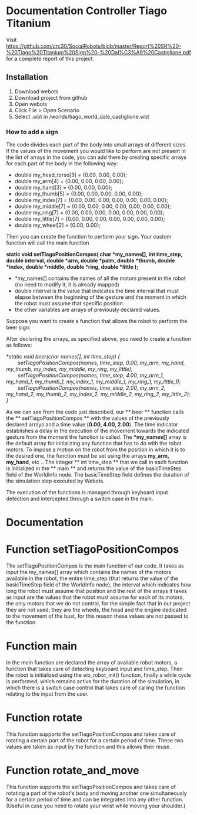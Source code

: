 # Documentation Controller Tiago Titanium
Visit https://github.com/crc30/SocialRobots/blob/master/Report%20SR%20-%20Tiago%20Titanium%20Sign%20-%20Dal%C3%A9%20Castiglione.pdf for a complete report of this project.

## Installation


1. Download webots
2. Download project from github
3. Open webots
4. Click File > Open Scenario
5. Select .wbt in /worlds/tiago_world_dale_castiglione.wbt

### How to add a sign


The code divides each part of the body into small arrays of different sizes.
If the values of the movement you would like to perform are not present in the list of arrays in the code, you can add them by creating specific arrays for each part of the body in the following way:

* double my_head_torso[3] = {0.00, 0.00, 0.00};
* double my_arm[4] = {0.00, 0.00, 0.00, 0.00};
* double my_hand[3] = {0.00, 0.00, 0.00};
* double my_thumb[5] = {0.00, 0.00, 0.00, 0.00, 0.00};
* double my_index[7] = {0.00, 0.00, 0.00, 0.00, 0.00, 0.00, 0.00};
* double my_middle[7] = {0.00, 0.00, 0.00, 0.00, 0.00, 0.00, 0.00};
* double my_ring[7] = {0.00, 0.00, 0.00, 0.00, 0.00, 0.00, 0.00};
* double my_little[7] = {0.00, 0.00, 0.00, 0.00, 0.00, 0.00, 0.00};
* double my_wheel[2] = {0.00, 0.00};

Then you can create the function to perform your sign.
Your custom function will call the main function

**static void setTiagoPositionCompos( char \*my_names[], int time_step, double interval, double \*arm, double \*palm, double \*thumb, double \*index, double \*middle, double \*ring, double \*little );**

* \*my_names[] contains the names of all the motors present in the robot (no need to modify it, it is already mapped)
* double interval is the value that indicates the time interval that must elapse between the beginning of the gesture and the moment in which the robot must assume that specific position.
* the other variables are arrays of previously declared values.

Suppose you want to create a function that allows the robot to perform the beer sign:

After declaring the arrays, as specified above, you need to create a function as follows:

**static void beer(char *names[], int time_step) {\
    &nbsp;&nbsp;&nbsp;&nbsp;&nbsp;&nbsp;&nbsp;&nbsp;setTiagoPositionCompos(names, time_step, 0.00, my_arm, my_hand, my_thumb, my_index, my_middle, my_ring, my_little);\
    &nbsp;&nbsp;&nbsp;&nbsp;&nbsp;&nbsp;&nbsp;&nbsp;setTiagoPositionCompos(names, time_step, 4.00, my_arm_1, my_hand_1, my_thumb_1, my_index_1, my_middle_1, my_ring_1, my_little_1);\
    &nbsp;&nbsp;&nbsp;&nbsp;&nbsp;&nbsp;&nbsp;&nbsp;setTiagoPositionCompos(names, time_step, 2.00, my_arm_2, my_hand_2, my_thumb_2, my_index_2, my_middle_2, my_ring_2, my_little_2);\
}**

As we can see from the code just described, our ** beer ** function calls the ** setTiagoPositionCompos ** with the values of the previously declared arrays and a time value (**0.00, 4.00, 2.00**). The time indicator establishes a delay in the execution of the movement towards the indicated gesture from the moment the function is called. The **\*my_names[]** array is the default array for initializing any function that has to do with the robot motors.
To impose a motion on the robot from the position in which it is to the desired one, the function must be set using the arrays **my_arm, my_hand**, etc ..
The integer ** int time_step ** that we call in each function is initialized in the ** main ** and returns the value of the basicTimeStep field of the WorldInfo node. The basicTimeStep field defines the duration of the simulation step executed by Webots.

The execution of the functions is managed through keyboard input detection and intercepted through a switch case in the main.

# Documentation

Function setTiagoPositionCompos
======================

The setTiagoPositionCompos is the main function of our code.
It takes as input the my_names[] array which contains the names of the motors available in the robot, the entire time_step (that returns the value of the basicTimeStep field of the WorldInfo node), the interval which indicates how long the robot must assume that position and the rest of the arrays it takes as input are the values that the robot must assume for each of its motors, the only motors that we do not control, for the simple fact that in our project they are not used, they are the wheels, the head and the engine dedicated to the movement of the bust, for this reason these values are not passed to the function.

Function main
====

In the main function are declared the array of available robot motors, a function that takes care of detecting keyboard input and time_step. Then the robot is initialized using the wb_robot_init() function, finally a while cycle is performed, which remains active for the duration of the simulation, in which there is a switch case control that takes care of calling the function relating to the input from the user.

Function rotate
======

This function supports the setTiagoPositionCompos and takes care of rotating a certain part of the robot for a certain period of time. These two values are taken as input by the function and this allows their reuse.

Function rotate_and_move
===============

This function supports the setTiagoPositionCompos and takes care of rotating a part of the robot's body and moving another one simultaneously for a certain period of time and can be integrated into any other function. (Useful in case you need to rotate your wrist while moving your shoulder.)
